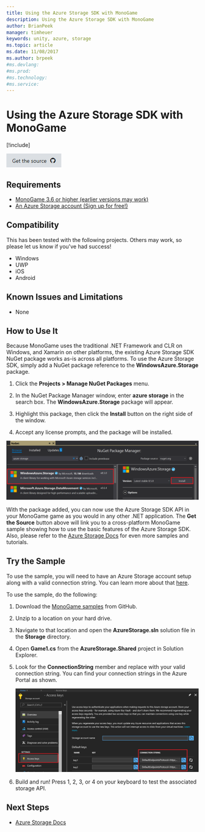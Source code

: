 ```yaml
---
title: Using the Azure Storage SDK with MonoGame
description: Using the Azure Storage SDK with MonoGame
author: BrianPeek
manager: timheuer
keywords: unity, azure, storage
ms.topic: article
ms.date: 11/08/2017
ms.author: brpeek
#ms.devlang: 
#ms.prod:
#ms.technology:
#ms.service:
---
```

# Using the Azure Storage SDK with MonoGame

[!include[](../../includes/header.md)]

[![Get the source](../../media/buttons/source2.png)](https://github.com/BrianPeek/AzureSamples-MonoGame)
<!--[![Try it now](../../media/buttons/try2.png)](https://github.com/BrianPeek/AzureSamples-MonoGame)-->

## Requirements

* [MonoGame 3.6 or higher (earlier versions may work)](http://www.monogame.net/)
* [An Azure Storage account (Sign up for free!)](https://aka.ms/azfreegamedev)

## Compatibility

This has been tested with the following projects.  Others may work, so please let us know if you've had success!

* Windows
* UWP
* iOS
* Android

## Known Issues and Limitations

* None

## How to Use It

Because MonoGame uses the traditional .NET Framework and CLR on Windows, and Xamarin on other platforms, the existing Azure Storage SDK NuGet package works as-is across all platforms.  To use the Azure Storage SDK, simply add a NuGet package reference to the **WindowsAzure.Storage** package.

1. Click the **Projects > Manage NuGet Packages** menu.

1. In the NuGet Package Manager window, enter **azure storage** in the search box.  The **WindowsAzure.Storage** package will appear.

1. Highlight this package, then click the **Install** button on the right side of the window.

1. Accept any license prompts, and the package will be installed.

![nuget](media/monogame-storage-nuget.png)

With the package added, you can now use the Azure Storage SDK API in your MonoGame game as you would in any other .NET application.  The **Get the Source** button above will link you to a cross-platform MonoGame sample showing how to use the basic features of the Azure Storage SDK.  Also, please refer to the [Azure Storage Docs](https://aka.ms/azstoragedocsgamedev) for even more samples and tutorials.

## Try the Sample

To use the sample, you will need to have an Azure Storage account setup along with a valid connection string.  You can learn more about that [here](https://docs.microsoft.com/en-us/azure/storage/common/storage-create-storage-account).

To use the sample, do the following:

1. Download the [MonoGame samples](https://github.com/BrianPeek/AzureSamples-MonoGame) from GitHub.

1. Unzip to a location on your hard drive.

1. Navigate to that location and open the **AzureStorage.sln** solution file in the **Storage** directory.

1. Open **Game1.cs** from the **AzureStorage.Shared** project in Solution Explorer.

1. Look for the **ConnectionString** member and replace with your valid connection string.  You can find your connection strings in the Azure Portal as shown.

   ![Azure Storage Keys in Azure Porta](../media/storage-keys.png)

1. Build and run!  Press 1, 2, 3, or 4 on your keyboard to test the associated storage API.

## Next Steps

* [Azure Storage Docs](https://aka.ms/azstoragedocsgamedev)
